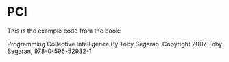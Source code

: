 PCI
===

This is the example code from the book:

Programming Collective Intelligence By Toby Segaran. 
Copyright 2007 Toby Segaran, 978-0-596-52932-1
